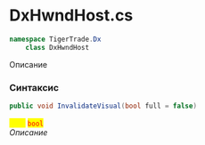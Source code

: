 
# DxHwndHost.cs
```csharp
namespace TigerTrade.Dx  
    class DxHwndHost
```

Описание

### Синтаксис
```csharp
public void InvalidateVisual(bool full = false)
```

<mark style="color:yellow;">**`full`**</mark> <mark style="color:red;">`bool`</mark>  
 *Описание*  
  

                    
                    